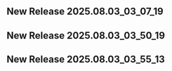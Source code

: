 ## New Release 2025.08.03_03_07_19
## New Release 2025.08.03_03_50_19
## New Release 2025.08.03_03_55_13
